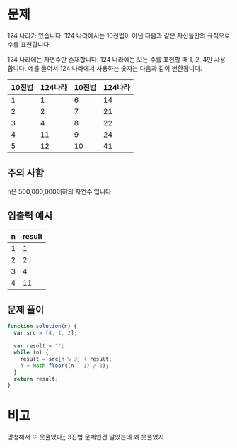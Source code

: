 # 문제

124 나라가 있습니다. 124 나라에서는 10진법이 아닌 다음과 같은 자신들만의 규칙으로 수를 표현합니다.

124 나라에는 자연수만 존재합니다.
124 나라에는 모든 수를 표현할 때 1, 2, 4만 사용합니다.
예를 들어서 124 나라에서 사용하는 숫자는 다음과 같이 변환됩니다.

| 10진법 | 124나라 | 10진법 | 124나라 |
| ------ | ------- | ------ | ------- |
| 1      | 1       | 6      | 14      |
| 2      | 2       | 7      | 21      |
| 3      | 4       | 8      | 22      |
| 4      | 11      | 9      | 24      |
| 5      | 12      | 10     | 41      |

## 주의 사항

n은 500,000,000이하의 자연수 입니다.

## 입출력 예시

| n   | result |
| --- | ------ |
| 1   | 1      |
| 2   | 2      |
| 3   | 4      |
| 4   | 11     |

## 문제 풀이

```jsx
function solution(n) {
  var src = [4, 1, 2];

  var result = "";
  while (n) {
    result = src[n % 3] + result;
    n = Math.floor((n - 1) / 3);
  }
  return result;
}
```

# 비고

멍청해서 또 못풀었다;;
3진법 문제인건 알았는데 왜 못풀었지
